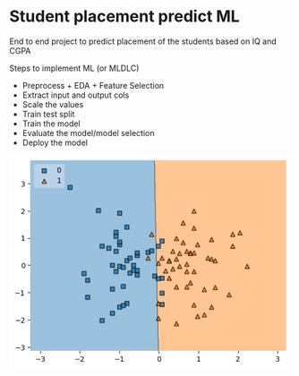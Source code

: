 # Student placement predict ML 

End to end project to predict placement of the students based on IQ and CGPA

Steps to implement ML (or MLDLC)
* Preprocess + EDA + Feature Selection
* Extract input and output cols
* Scale the values
* Train test split
* Train the model
* Evaluate the model/model selection
* Deploy the model




![Alt text](image.png)